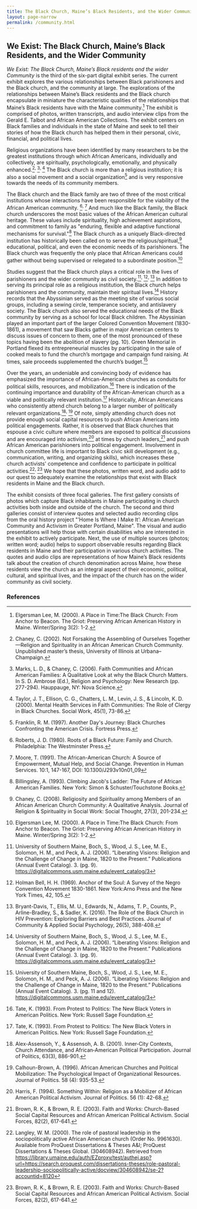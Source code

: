 ```yaml
---
title: The Black Church, Maine’s Black Residents, and the Wider Community
layout: page-narrow
permalink: /community.html
---
```


## We Exist: The Black Church, Maine’s Black Residents, and the Wider Community

*We Exist: The Black Church, Maine’s Black residents and the wider Community* is the third of the six-part digital exhibit series. The current exhibit explores the various relationships between Black parishioners and the Black church, and the community at large. The explorations of the relationships between Maine’s Black residents and the Black church encapsulate in miniature the characteristic qualities of the relationships that Maine’s Black residents have with the Maine community.[^1] The exhibit is comprised of photos, written transcripts, and audio interview clips from the Gerald E. Talbot and African American Collections. The exhibit centers on Black families and individuals in the state of Maine and seek to tell their stories of how the Black church has helped them in their personal, civic, financial, and political lives.

Religious organizations have been identified by many researchers to be the greatest institutions through which African Americans, individually and collectively, are spiritually, psychologically, emotionally, and physically enhanced.[^2]<sup>, </sup>[^3]<sup>, </sup>[^4] The Black church is more than a religious institution; it is also a social movement and a social organization[^5] and is very responsive towards the needs of its community members.

The Black church and the Black family are two of three of the most critical institutions whose interactions have been responsible for the viability of the African American community. [^6]<sup>, </sup>[^7] And much like the Black family, the Black church underscores the most basic values of the African American cultural heritage. These values include spirituality, high achievement aspirations, and commitment to family as "enduring, flexible and adaptive functional mechanisms for survival."[^8] The Black church as a uniquely Black-directed institution has historically been called on to serve the religious/spiritual,[^9] educational, political, and even the economic needs of its parishioners. The Black church was frequently the only place that African Americans could gather without being supervised or relegated to a subordinate position.[^10]

Studies suggest that the Black church plays a critical role in the lives of parishioners and the wider community as civil society.[^11]<sup>, </sup>[^12]<sup>, </sup>[^13] In addition to serving its principal role as a religious institution, the Black church helps parishioners and the community, maintain their spiritual lives.[^14] History records that the Abyssinian served as the meeting site of various social groups, including a sewing circle, temperance society, and antislavery society. The Black church also served the educational needs of the Black community by serving as a school for local Black children. The Abyssinian played an important part of the larger Colored Convention Movement (1830-1861), a movement that saw Blacks gather in major American centers to discuss issues of concern to them, one of the most pronounced of these topics having been the abolition of slavery (pg. 10). Green Memorial in Portland flexed its entrepreneurial muscles by participating in the sale of cooked meals to fund the church’s mortgage and campaign fund raising. At times, sale proceeds supplemented the church’s budget.[^15]

Over the years, an undeniable and convincing body of evidence has emphasized the importance of African-American churches as conduits for political skills, resources, and mobilization.[^16] There is indication of the continuing importance and durability of the African-American church as a viable and politically relevant institution.[^17] Historically, African Americans who consistently attend church belong to a larger number of politically relevant organizations.[^18]<sup>, </sup>[^19] Of note, simply attending church does not provide enough social capital resources to push African Americans into political engagements. Rather, it is observed that Black churches that espouse a civic culture where members are exposed to political discussions and are encouraged into activism,[^20] at times by church leaders,[^21] and push African American parishioners into political engagement. Involvement in church committee life is important to Black civic skill development (e.g., communication, writing, and organizing skills), which increases these church activists' competence and confidence to participate in political activities.[^22]<sup>, </sup>[^23] We hope that these photos, written word, and audio add to our quest to adequately examine the relationships that exist with Black residents in Maine and the Black church.

The exhibit consists of three focal galleries. The first gallery consists of photos which capture Black inhabitants in Maine participating in church activities both inside and outside of the church. The second and third galleries consist of interview quotes and selected audio recording clips from the oral history project "’Home Is Where I Make It’: African American Community and Activism in Greater Portland, Maine". The visual and audio presentations will help those with certain disabilities who are interested in the exhibit to actively participate. Next, the use of multiple sources (photos; written word; audio) helps to support observable results regarding Black residents in Maine and their participation in various church activities. The quotes and audio clips are representations of how Maine’s Black residents talk about the creation of church denomination across Maine, how these residents view the church as an integral aspect of their economic, political, cultural, and spiritual lives, and the impact of the church has on the wider community as civil society.

### References

[^1]: Elgersman Lee, M. (2000). A Place in Time:The Black Church: From Anchor to Beacon. The Griot: Preserving African American History in Maine. Winter/Spring 3(2): 1-2.
[^2]: Chaney, C. (2002). Not Forsaking the Assembling of Ourselves Together—Religion and Spirituality in an African American Church Community. Unpublished master’s thesis, University of Illinois at Urbana–Champaign.
[^3]: Marks, L. D., & Chaney, C. (2006). Faith Communities and African American Families: A Qualitative Look at why the Black Church Matters. In S. D. Ambrose (Ed.), Religion and Psychology: New Research (pp. 277-294). Hauppauge, NY: Nova Science.
[^4]: Taylor, J. T., Ellison, C. G., Chatters, L. M., Levin, J. S., & Lincoln, K. D. (2000). Mental Health Services in Faith Communities: The Role of Clergy in Black Churches. Social Work, 45(1), 73-86.
[^5]: Franklin, R. M. (1997). Another Day's Journey: Black Churches Confronting the American Crisis. Fortress Press.
[^6]: Roberts, J. D. (1980). Roots of a Black Future: Family and Church. Philadelphia: The Westminster Press.
[^7]: Moore, T. (1991). The African-American Church: A Source of Empowerment, Mutual Help, and Social Change. Prevention in Human Services. 10:1, 147-167, DOI: 10.1300/J293v10n01_09
[^8]: Billingsley, A. (1993). Climbing Jacob's Ladder: The Future of African American Families. New York: Simon & Schuster/Touchstone Books.
[^9]: Chaney, C. (2008). Religiosity and Spirituality among Members of an African American Church Community: A Qualitative Analysis. Journal of Religion & Spirituality in Social Work: Social Thought, 27(3), 201-234.
[^10]: Elgersman Lee, M. (2000). A Place in Time:The Black Church: From Anchor to Beacon. The Griot: Preserving African American History in Maine. Winter/Spring 3(2): 1-2.
[^11]: University of Southern Maine, Boch, S., Wood, J. S., Lee, M. E., Solomon, H. M., and Peck, A. J. (2006). “Liberating Visions: Religion and the Challenge of Change in Maine, 1820 to the Present.” Publications (Annual Event Catalog). 3. (pg. 9). https://digitalcommons.usm.maine.edu/event_catalog/3
[^12]: Holman Bell, H. H. (1969). Anchor of the Soul: A Survey of the Negro Convention Movement 1830-1861. New York:Arno Press and the New York Times, 42, 105.
[^13]: Bryant-Davis, T., Ellis, M. U., Edwards, N., Adams, T. P., Counts, P., Arline-Bradley, S., & Sadler, K. (2016). The Role of the Black Church in HIV Prevention: Exploring Barriers and Best Practices. Journal of Community & Applied Social Psychology, 26(5), 388-408.
[^14]: University of Southern Maine, Boch, S., Wood, J. S., Lee, M. E., Solomon, H. M., and Peck, A. J. (2006). “Liberating Visions: Religion and the Challenge of Change in Maine, 1820 to the Present.” Publications (Annual Event Catalog). 3. (pg. 9). https://digitalcommons.usm.maine.edu/event_catalog/3
[^15]: University of Southern Maine, Boch, S., Wood, J. S., Lee, M. E., Solomon, H. M., and Peck, A. J. (2006). “Liberating Visions: Religion and the Challenge of Change in Maine, 1820 to the Present.” Publications (Annual Event Catalog). 3. (pg. 11 and 12). https://digitalcommons.usm.maine.edu/event_catalog/3
[^16]: Tate, K. (1993). From Protest to Politics: The New Black Voters in American Politics. New York: Russell Sage Foundation.
[^17]: Tate, K. (1993). From Protest to Politics: The New Black Voters in American Politics. New York: Russell Sage Foundation.
[^18]: Alex-Assensoh, Y., & Assensoh, A. B. (2001). Inner‐City Contexts, Church Attendance, and African‐American Political Participation. Journal of Politics, 63(3), 886-901.
[^19]: Calhoun-Brown, A. (1996). African American Churches and Political Mobilization: The Psychological Impact of Organizational Resources. Journal of Politics. 58 (4): 935-53.
[^20]: Harris, F. (1994). Something Within: Religion as a Mobilizer of African American Political Activism. Journal of Politics. 56 (1): 42-68.
[^21]: Brown, R. K., & Brown, R. E. (2003). Faith and Works: Church-Based Social Capital Resources and African American Political Activism. Social Forces, 82(2), 617-641.
[^22]: Langley, W. M. (2000). The role of pastoral leadership in the sociopolitically active African American church (Order No. 9961630). Available from ProQuest Dissertations & Theses A&I; ProQuest Dissertations & Theses Global. (304608942). Retrieved from https://library.umaine.edu/auth/EZproxy/test/authej.asp?url=https://search.proquest.com/dissertations-theses/role-pastoral-leadership-sociopolitically-active/docview/304608942/se-2?accountid=8120
[^23]: Brown, R. K., & Brown, R. E. (2003). Faith and Works: Church-Based Social Capital Resources and African American Political Activism. Social Forces, 82(2), 617-641.